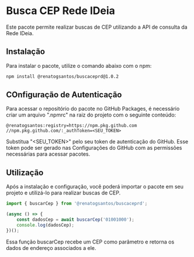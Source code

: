 # Busca CEP Rede IDeia

Este pacote permite realizar buscas de CEP utilizando a API de consulta da Rede IDeia.

## Instalação

Para instalar o pacote, utilize o comando abaixo com o npm:

```bash
npm install @renatogsantos/buscaceprd@1.0.2
```
## COnfiguração de Autenticação

Para acessar o repositório do pacote no GitHub Packages, é necessário criar um arquivo ".npmrc" na raiz do projeto com o seguinte conteúdo:

```plaintext
@renatogsantos:registry=https://npm.pkg.github.com
//npm.pkg.github.com/:_authToken=<SEU_TOKEN>
```

Substitua "<SEU_TOKEN>" pelo seu token de autenticação do GitHub. Esse token pode ser gerado nas Configurações do GitHub com as permissões necessárias para acessar pacotes.

## Utilização

Após a instalação e configuração, você poderá importar o pacote em seu projeto e utilizá-lo para realizar buscas de CEP.

```typescript
import { buscarCep } from '@renatogsantos/buscaceprd';

(async () => {
    const dadosCep = await buscarCep('01001000');
    console.log(dadosCep);
})();

```

Essa função buscarCep recebe um CEP como parâmetro e retorna os dados de endereço associados a ele.